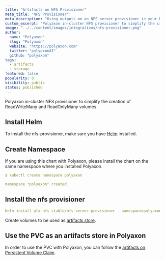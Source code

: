 ```yaml
---
title: "Artifacts on NFS Provisioner"
meta_title: "NFS Provisioner"
meta_description: "Using outputs on an NFS server provisioner in your Polyaxon experiments and jobs. This integration simplifies the creation of ReadWriteMany and ReadOnlyMany volumes."
custom_excerpt: "Polyaxon in-cluster NFS provisioner to simplify the creation of ReadWriteMany and ReadOnlyMany volumes."
image: "../../content/images/integrations/nfs-provisioner.png"
author:
  name: "Polyaxon"
  slug: "Polyaxon"
  website: "https://polyaxon.com"
  twitter: "polyaxonAI"
  github: "polyaxon"
tags:
  - artifacts
  - storage
featured: false
popularity: 0
visibility: public
status: published
---
```


Polyaxon in-cluster NFS provisioner to simplify the creation of ReadWriteMany and ReadOnlyMany volumes.


## Install Helm

To install the nfs-provisioner, make sure you have [Helm](https://helm.sh/docs/intro/install/) installed.


## Create Namespace

If you are using this chart with Polyaxon, please install the chart on the same namespace where you installed Polyaxon.

```yaml
$ kubectl create namespace polyaxon

namespace "polyaxon" created
```

## Install the nfs provisioner

```yaml
helm install plx-nfs stable/nfs-server-provisioner --namespace=polyaxon
```

Create volumes to be used as [artifacts store](https://github.com/helm/charts/tree/master/stable/nfs-server-provisioner#recommended-persistence-configuration-examples).

## Use the PVC as an artifacts store in Polyaxon

In order to use the PVC with Polyaxon, you can follow the [artifacts on Persistent Volume Claim](/integrations/data-on-pvc/).
